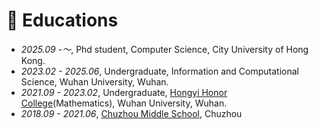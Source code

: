 <span class="anchor" id="educations"></span>
# 📖 Educations
- *2025.09 -～*, Phd student, Computer Science, City University of Hong Kong.
- *2023.02 - 2025.06*, Undergraduate, Information and Computational Science, Wuhan University, Wuhan.
- *2021.09 - 2023.02*, Undergraduate, [Hongyi Honor College](https://hyxt.whu.edu.cn/)(Mathematics), Wuhan University, Wuhan.
- *2018.09 - 2021.06*, [Chuzhou Middle School](http://www.ahczzx.cn/Site/index.html), Chuzhou
